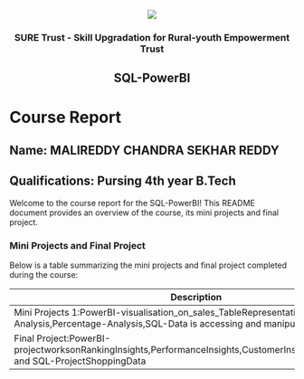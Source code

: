 <!-- PROJECT LOGO -->
<br />

<div align="center">
   <img src='https://user-images.githubusercontent.com/73131499/166115643-d3187f47-d38f-41b2-ae42-5ecbbc60de14.png' />


<h3 align="center">SURE Trust - Skill Upgradation for Rural-youth Empowerment Trust</h3>
  <h2> SQL-PowerBI </h2>
</div>

# Course Report

## Name: MALIREDDY CHANDRA SEKHAR REDDY

## Qualifications: Pursing 4th year B.Tech

Welcome to the course report for the SQL-PowerBI! This README document provides an overview of the course, its mini projects and final project.

### Mini Projects and Final Project

Below is a table summarizing the mini projects and final project completed during the course:

| Description                               | Link                                    |
|-------------------------------------------|-----------------------------------------|
| Mini Projects 1:PowerBI-visualisation_on_sales_TableRepresentation,Profit Analysis,Percentage-Analysis,SQL-Data is accessing and manipulating data|[Click Here](https://github.com/sure-trust/G11_SQL-PowerBI/tree/main/Mini%20Projects/Chandra%20Sekhar%20Reddy%20Malireddy)|                      
| Final Project:PowerBI-projectworksonRankingInsights,PerformanceInsights,CustomerInsights,SalesAnalysis and SQL-ProjectShoppingData|[Click Here](https://github.com/sure-trust/G11_SQL-PowerBI/tree/main/Final%20Capstone%20Project/Chandra%20Sekhar%20Reddy%20Malireddy)|                        